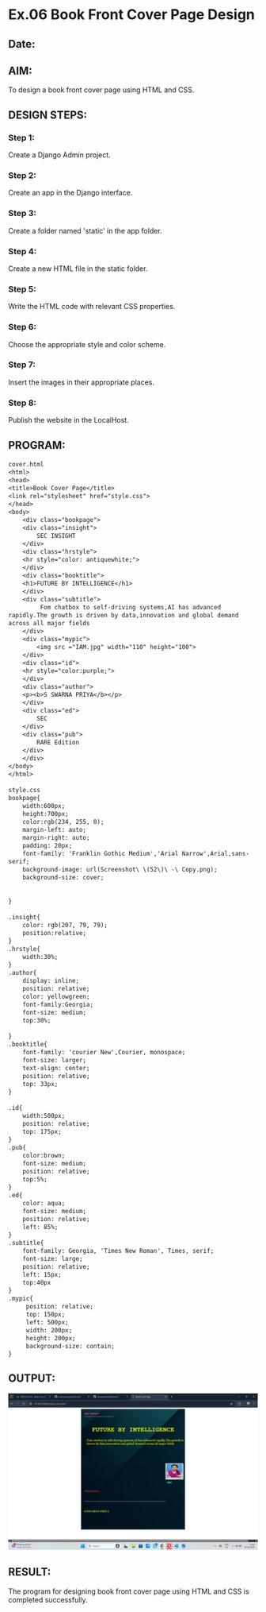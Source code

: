 # Ex.06 Book Front Cover Page Design
## Date:

## AIM:
To design a book front cover page using HTML and CSS.

## DESIGN STEPS:

### Step 1:
Create a Django Admin project.

### Step 2:
Create an app in the Django interface.

### Step 3:
Create a folder named 'static' in the app folder.

### Step 4:
Create a new HTML file in the static folder.

### Step 5:
Write the HTML code with relevant CSS properties.

### Step 6:
Choose the appropriate style and color scheme.

### Step 7:
Insert the images in their appropriate places.

### Step 8:
Publish the website in the LocalHost.

## PROGRAM:
```
cover.html
<html>
<head>
<title>Book Cover Page</title>
<link rel="stylesheet" href="style.css">
</head>
<body>
    <div class="bookpage">
	<div class="insight">
		SEC INSIGHT
    </div>
    <div class="hrstyle">
	<hr style="color: antiquewhite;">
    </div>
    <div class="booktitle">
	<h1>FUTURE BY INTELLIGENCE</h1>
    </div>
    <div class="subtitle">
         Fom chatbox to self-driving systems,AI has advanced rapidly.The growth is driven by data,innovation and global demand across all major fields
    </div>
    <div class="mypic">
        <img src ="IAM.jpg" width="110" height="100">
    </div>
    <div class="id">
	<hr style="color:purple;">
    </div>
    <div class="author">
	<p><b>S SWARNA PRIYA</b></p>
    </div>
    <div class="ed">
	    SEC
    </div>
    <div class="pub">
	    RARE Edition
    </div>
    </div>
</body>
</html>

style.css
bookpage{
    width:600px;
    height:700px;
    color:rgb(234, 255, 0);
    margin-left: auto;
    margin-right: auto;
    padding: 20px;
    font-family: 'Franklin Gothic Medium','Arial Narrow',Arial,sans-serif;
    background-image: url(Screenshot\ \(52\)\ -\ Copy.png);
    background-size: cover;
    
    
}

.insight{
    color: rgb(207, 79, 79);
    position:relative;
}
.hrstyle{
    width:30%;
}
.author{
    display: inline;
    position: relative;
    color: yellowgreen;
    font-family:Georgia;
    font-size: medium;
    top:30%;
    
}
.booktitle{
    font-family: 'courier New',Courier, monospace;
    font-size: larger;
    text-align: center;
    position: relative;
    top: 33px;
}

.id{
    width:500px;
    position: relative;
    top: 175px;
}
.pub{
    color:brown;
    font-size: medium;
    position: relative;
    top:5%;
}
.ed{
    color: aqua;
    font-size: medium;
    position: relative;
    left: 85%;
}
.subtitle{
    font-family: Georgia, 'Times New Roman', Times, serif;
    font-size: large;
    position: relative;
    left: 15px;
    top:40px
}
.mypic{
     position: relative;
     top: 150px;
     left: 500px;
     width: 200px;
     height: 200px;
     background-size: contain;
}
```

## OUTPUT:
![alt text](<Screenshot (55).png>)

## RESULT:
The program for designing book front cover page using HTML and CSS is completed successfully.
